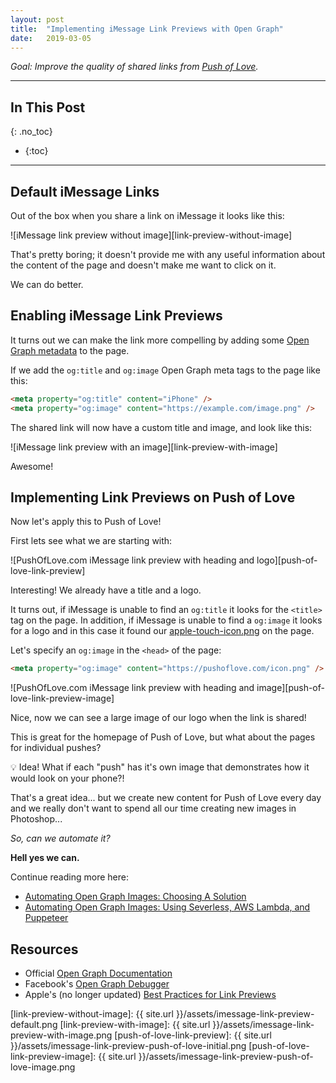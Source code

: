 ```yaml
---
layout: post
title:  "Implementing iMessage Link Previews with Open Graph"
date:   2019-03-05
---
```


*Goal: Improve the quality of shared links from [Push of Love][push-of-love].*

-----

## In This Post
{: .no_toc}

- 
  {:toc}

-----

## Default iMessage Links
Out of the box when you share a link on iMessage it looks like this:

![iMessage link preview without image][link-preview-without-image]

That's pretty boring; it doesn't provide me with any useful information about the content of the page and doesn't make me want to click on it.
 
We can do better.

## Enabling iMessage Link Previews
It turns out we can make the link more compelling by adding some [Open Graph metadata][open-graph] to the page.

If we add the `og:title` and `og:image` Open Graph meta tags to the page like this:

```html
<meta property="og:title" content="iPhone" />
<meta property="og:image" content="https://example.com/image.png" />
```

The shared link will now have a custom title and image, and look like this:

![iMessage link preview with an image][link-preview-with-image]

Awesome!

## Implementing Link Previews on Push of Love

Now let's apply this to Push of Love! 

First lets see what we are starting with:

![PushOfLove.com iMessage link preview with heading and logo][push-of-love-link-preview]

Interesting! We already have a title and a logo. 

It turns out, if iMessage is unable to find an `og:title` it looks for the `<title>` tag on the page. In addition, if iMessage is unable to find a `og:image` it looks for a logo and in this case it found our [apple-touch-icon.png][apple-touch-icon] on the page.

Let's specify an `og:image` in the `<head>` of the page:

```html
<meta property="og:image" content="https://pushoflove.com/icon.png" />
```

![PushOfLove.com iMessage link preview with heading and image][push-of-love-link-preview-image]

Nice, now we can see a large image of our logo when the link is shared!

This is great for the homepage of Push of Love, but what about the pages for individual pushes?

💡 Idea! What if each "push" has it's own image that demonstrates how it would look on your phone?!

That's a great idea... but we create new content for Push of Love every day and we really don't want to spend all our time creating new images in Photoshop... 

*So, can we automate it?*

**Hell yes we can.**

Continue reading more here:
- [Automating Open Graph Images: Choosing A Solution][og-images-choosing-a-solution-post]
- [Automating Open Graph Images: Using Severless, AWS Lambda, and Puppeteer][og-images-with-aws-lambda-post]


## Resources

* Official [Open Graph Documentation][open-graph]
* Facebook's [Open Graph Debugger][open-graph-debugger]
* Apple's (no longer updated) [Best Practices for Link Previews][apple-link-preview-best-practices]


[push-of-love]: https://pushoflove.com
[open-graph]: http://ogp.me
[open-graph-debugger]: https://developers.facebook.com/tools/debug/
[apple-link-preview-best-practices]: https://developer.apple.com/library/archive/technotes/tn2444/_index.html
[apple-touch-icon]: https://developer.apple.com/library/archive/documentation/AppleApplications/Reference/SafariWebContent/ConfiguringWebApplications/ConfiguringWebApplications.html#//apple_ref/doc/uid/TP40002051-CH3-SW4
[og-images-choosing-a-solution-post]: 2019-03-11-automating-og-images-choosing-a-solution.md
[og-images-with-aws-lambda-post]: 2019-03-25-automating-og-images-with-aws-lambda.md

[link-preview-without-image]: {{ site.url }}/assets/imessage-link-preview-default.png
[link-preview-with-image]: {{ site.url }}/assets/imessage-link-preview-with-image.png
[push-of-love-link-preview]: {{ site.url }}/assets/imessage-link-preview-push-of-love-initial.png
[push-of-love-link-preview-image]: {{ site.url }}/assets/imessage-link-preview-push-of-love-image.png
